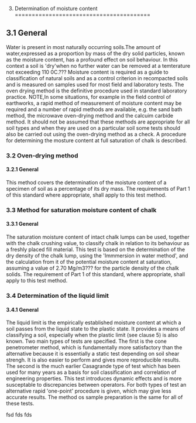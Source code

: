 3. Determination of moisture content
========================================

3.1 General
----------------------
Water is present in most naturally occurring soils.The amount of water,expressed as a proportion by mass of the dry solid particles, known as the moisture content, has a profound effect on soil behaviour. In this context a soil is 'dry'when no further water can be removed at a temterature not exceeding 110 0C.???
Moisture content is required as a guide to classification of natural soils and as a control criterion in recompacted soils and is measured on samples used for most field and laboratory tests. The oven drying method is the definitive procedure used in standard laboratory practice.
NOTE,In some situations, for example in the field control of earthworks, a rapid method of measurement of moisture content may be required and a number of rapid methods are available, e.g. the sand bath method, the microwave oven-drying method and the calcuim carbide method. It should not be assumed that these methods are appropriate for all soil types and when they are used on a particular soil some tests should also be carried out using the oven-drying method as a check.
A procedure for determining the mosture content at full saturation of chalk is described.

### 3.2 Oven-drying method

#### 3.2.1 General

This method covers the determination of the moisture content of a specimen of soil as a percentage of its dry mass.
The requirements of Part 1 of this standard where appropriate, shall apply to this test method.

### 3.3 Method for saturation moisture content of chalk

#### 3.3.1 General

The saturation moisture content of intact chalk lumps can be used, together with the chalk crushing value, to classify chalk in relation to its behaviour as a freshly placed fill material. This test is based on the determination of the dry density of the chalk lump, using the 'Immmersion in water method', and the calculation from it of the potential moisture content at saturation, assuming a value of 2.70 Mg/m3??? for the particle density of the chalk solids.
The requirement of Part 1 of this standard, where appropriate, shall apply to this test method.


### 3.4 Determination of the liquid limit

#### 3.4.1 General

The liquid limit is the empirically established moisture content at which a soil passes from the liquid state to the plastic state. It provides a means of classifying a soil, especially when the plastic limit (see clause 5) is also known.
Two main types of tests are specified. The first is the cone penetrometer method, which is fundamentally more satisfactory than the alternative because it is essentially a static test depending on soil shear strengh. It is also easier to perform and gives more reproducible results. The second is the much earlier Casagrande type of test which has been used for many years as a basis for soil classification and correlation of engineering properties. This test
introduces dynamic effects and is more susceptable to discrepancies between operators.
For both types of test an alternative rapid 'one-point' procedure is given, which may give less accurate results.
The method os sample preparation is the same for all of these tests.








































fsd
fds
fds

